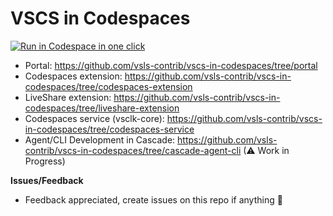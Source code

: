 # VSCS in Codespaces

[<img title="Run in Codespace in one click" src="https://cdn.jsdelivr.net/gh/bookish-potato/codespaces-in-codespaces@f097ccddfc401ab6b09d233dc47c3efa3f9513f6/images/badge.svg">](https://github.com/features/codespaces)

- Portal: https://github.com/vsls-contrib/vscs-in-codespaces/tree/portal
- Codespaces extension: https://github.com/vsls-contrib/vscs-in-codespaces/tree/codespaces-extension
- LiveShare extension: https://github.com/vsls-contrib/vscs-in-codespaces/tree/liveshare-extension
- Codespaces service (vsclk-core): https://github.com/vsls-contrib/vscs-in-codespaces/tree/codespaces-service
- Agent/CLI Development in Cascade: https://github.com/vsls-contrib/vscs-in-codespaces/tree/cascade-agent-cli (⚠ Work in Progress)

**Issues/Feedback**

- Feedback appreciated, create issues on this repo if anything 🤗
